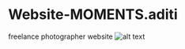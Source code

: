 # Website-MOMENTS.aditi
freelance photographer website
![alt text](https://user-images.githubusercontent.com/67577661/119236096-32916080-bb53-11eb-9258-97722172ff5e.JPG)
